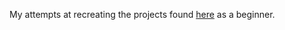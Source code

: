 My attempts at recreating the projects found [here](https://github.com/bradtraversy/50projects50days?tab=readme-ov-file) as a beginner.

